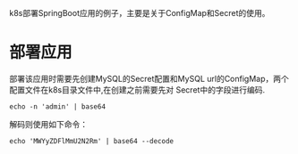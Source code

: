 k8s部署SpringBoot应用的例子，主要是关于ConfigMap和Secret的使用。

# 部署应用
部署该应用时需要先创建MySQL的Secret配置和MySQL url的ConfigMap，两个配置文件在k8s目录文件中,在创建之前需要先对
Secret中的字段进行编码.
```
echo -n 'admin' | base64
```
解码则使用如下命令：
```
echo 'MWYyZDFlMmU2N2Rm' | base64 --decode
```